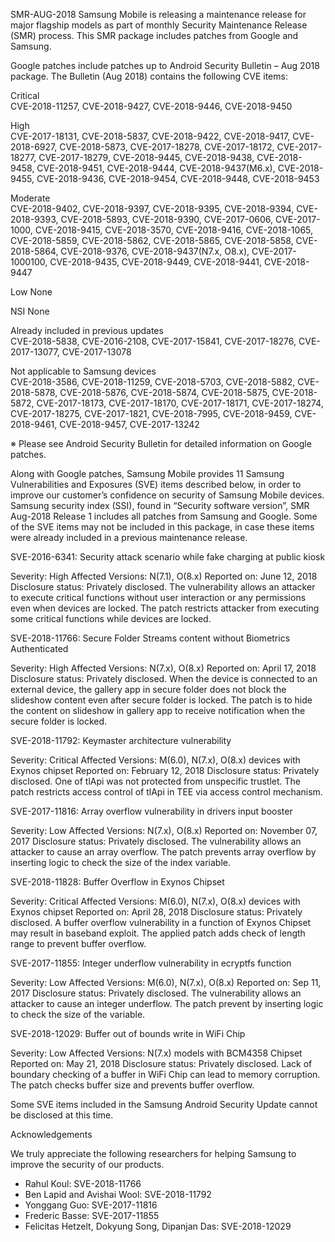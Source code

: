 
SMR-AUG-2018
Samsung Mobile is releasing a maintenance release for major flagship models as part of monthly Security Maintenance Release (SMR) process. This SMR package includes patches from Google and Samsung.


Google patches include patches up to Android Security Bulletin – Aug 2018 package. The Bulletin (Aug 2018) contains the following CVE items:	

Critical	
CVE-2018-11257, CVE-2018-9427, CVE-2018-9446, CVE-2018-9450

High	
CVE-2017-18131, CVE-2018-5837, CVE-2018-9422, CVE-2018-9417, CVE-2018-6927, CVE-2018-5873, CVE-2017-18278, CVE-2017-18172, CVE-2017-18277, CVE-2017-18279, CVE-2018-9445, CVE-2018-9438, CVE-2018-9458, CVE-2018-9451, CVE-2018-9444, CVE-2018-9437(M6.x), CVE-2018-9455, CVE-2018-9436, CVE-2018-9454, CVE-2018-9448, CVE-2018-9453

Moderate	
CVE-2018-9402, CVE-2018-9397, CVE-2018-9395, CVE-2018-9394, CVE-2018-9393, CVE-2018-5893, CVE-2018-9390, CVE-2017-0606, CVE-2017-1000, CVE-2018-9415, CVE-2018-3570, CVE-2018-9416, CVE-2018-1065, CVE-2018-5859, CVE-2018-5862, CVE-2018-5865, CVE-2018-5858, CVE-2018-5864, CVE-2018-9376, CVE-2018-9437(N7.x, O8.x), CVE-2017-1000100, CVE-2018-9435, CVE-2018-9449, CVE-2018-9441, CVE-2018-9447

Low	
None

NSI	
None

Already included in previous updates	
CVE-2018-5838, CVE-2016-2108, CVE-2017-15841, CVE-2017-18276, CVE-2017-13077, CVE-2017-13078

Not applicable to Samsung devices	
CVE-2018-3586, CVE-2018-11259, CVE-2018-5703, CVE-2018-5882, CVE-2018-5878, CVE-2018-5876, CVE-2018-5874, CVE-2018-5875, CVE-2018-5872, CVE-2017-18173, CVE-2017-18170, CVE-2017-18171, CVE-2017-18274, CVE-2017-18275, CVE-2017-1821, CVE-2018-7995, CVE-2018-9459, CVE-2018-9461, CVE-2018-9457, CVE-2017-13242


※ Please see Android Security Bulletin for detailed information on Google patches.	


Along with Google patches, Samsung Mobile provides 11 Samsung Vulnerabilities and Exposures (SVE) items described below, in order to improve our customer’s confidence on security of Samsung Mobile devices. Samsung security index (SSI), found in “Security software version”, SMR Aug-2018 Release 1 includes all patches from Samsung and Google. Some of the SVE items may not be included in this package, in case these items were already included in a previous maintenance release.


SVE-2016-6341: Security attack scenario while fake charging at public kiosk  

Severity: High
Affected Versions: N(7.1), O(8.x)
Reported on: June 12, 2018
Disclosure status: Privately disclosed.
The vulnerability allows an attacker to execute critical functions without user interaction or any permissions even when devices are locked.
The patch restricts attacker from executing some critical functions while devices are locked.


SVE-2018-11766: Secure Folder Streams content without Biometrics Authenticated	

Severity: High
Affected Versions: N(7.x), O(8.x)
Reported on: April 17, 2018
Disclosure status: Privately disclosed.
When the device is connected to an external device, the gallery app in secure folder does not block the slideshow content even after secure folder is locked.
The patch is to hide the content on slideshow in gallery app to receive notification when the secure folder is locked.


SVE-2018-11792: Keymaster architecture vulnerability	

Severity: Critical
Affected Versions: M(6.0), N(7.x), O(8.x) devices with Exynos chipset
Reported on: February 12, 2018
Disclosure status: Privately disclosed.
One of tlApi was not protected from unspecific trustlet.
The patch restricts access control of tlApi in TEE via access control mechanism.


SVE-2017-11816: Array overflow vulnerability in drivers input booster	

Severity: Low
Affected Versions: N(7.x), O(8.x)
Reported on: November 07, 2017
Disclosure status: Privately disclosed.
The vulnerability allows an attacker to cause an array overflow.
The patch prevents array overflow by inserting logic to check the size of the index variable.


SVE-2018-11828: Buffer Overflow in Exynos Chipset	

Severity: Critical
Affected Versions: M(6.0), N(7.x), O(8.x) devices with Exynos chipset
Reported on: April 28, 2018
Disclosure status: Privately disclosed.
A buffer overflow vulnerability in a function of Exynos Chipset may result in baseband exploit.
The applied patch adds check of length range to prevent buffer overflow.


SVE-2017-11855: Integer underflow vulnerability in ecryptfs function	

Severity: Low
Affected Versions: M(6.0), N(7.x), O(8.x)
Reported on: Sep 11, 2017
Disclosure status: Privately disclosed.
The vulnerability allows an attacker to cause an integer underflow.
The patch prevent by inserting logic to check the size of the variable.


SVE-2018-12029: Buffer out of bounds write in WiFi Chip	

Severity: Low
Affected Versions: N(7.x) models with BCM4358 Chipset
Reported on: May 21, 2018
Disclosure status: Privately disclosed.
Lack of boundary checking of a buffer in WiFi Chip can lead to memory corruption.
The patch checks buffer size and prevents buffer overflow.

Some SVE items included in the Samsung Android Security Update cannot be disclosed at this time.	


Acknowledgements

We truly appreciate the following researchers for helping Samsung to improve the security of our products. 

- Rahul Koul: SVE-2018-11766
- Ben Lapid and Avishai Wool: SVE-2018-11792
- Yonggang Guo: SVE-2017-11816
- Frederic Basse: SVE-2017-11855
- Felicitas Hetzelt, Dokyung Song, Dipanjan Das: SVE-2018-12029


